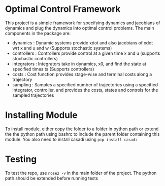 # Optimal Control Framework
This project is a simple framework for specifying dynamics and jacobians of dynamics and plug the dynamics into optimal control problems. The main components in the package are:

- dynamics    : Dynamic systems provide xdot and also jacobians of xdot wrt x and u and w (Supports stochastic systems)
- controllers : Controllers provide control at a given time x and u (supports stochastic controllers)
- integrators : Integrators take in dynamics, x0, and find the state at specified times ts (Supports controllers)
- costs       : Cost function provides stage-wise and terminal costs along a trajectory
- sampling    : Samples a specified number of trajectories using a specified integrator, controller, and provides the costs, states and controls for the sampled trajectories

# Installing Module
To install module, either copy the folder to a folder in python path or extend the the python path using bashrc to include the parent folder containing this module.
You also need to install casadi using `pip install casadi`

# Testing
To test the repo, use `nose2 -v` in the main folder of the project. The python path should be extended before running tests

